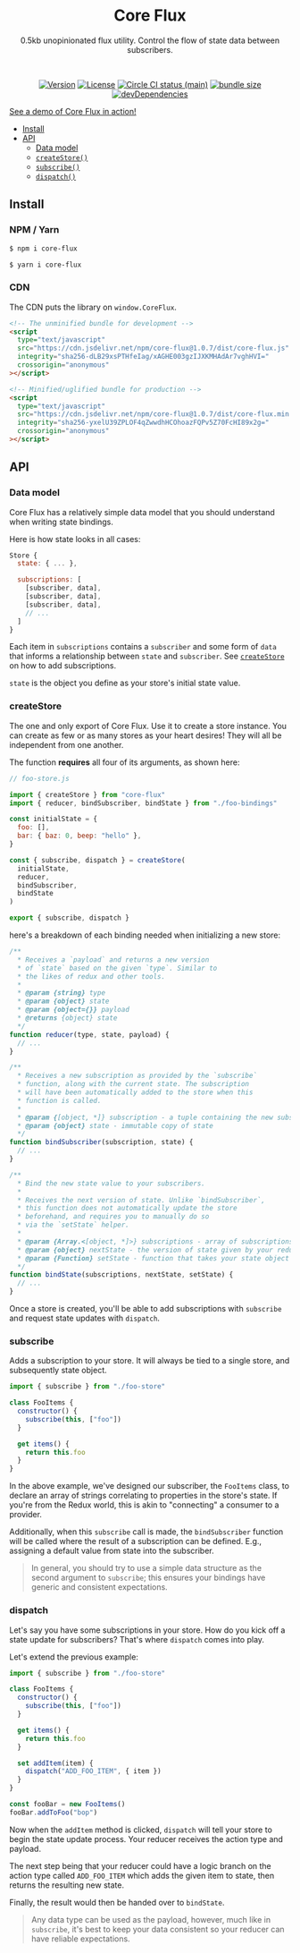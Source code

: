 <h1 align="center">Core Flux</h1>
<p align="center">0.5kb unopinionated flux utility. Control the flow of state data between subscribers.</p>
<br>
<p align="center">
  <a href="https://www.npmjs.com/package/core-flux"><img src="https://img.shields.io/npm/v/core-flux.svg?sanitize=true" alt="Version"></a>
  <a href="https://www.npmjs.com/package/core-flux"><img src="https://img.shields.io/npm/l/core-flux.svg?sanitize=true" alt="License"></a>
  <a href="https://www.npmjs.com/package/core-flux"><img src="https://badgen.net/circleci/github/geotrev/core-flux/main" alt="Circle CI status (main)" /></a>
  <a href="https://www.npmjs.com/package/core-flux"><img src="https://badgen.net/bundlephobia/minzip/core-flux" alt="bundle size" /></a>
  <a href="https://www.npmjs.com/package/core-flux"><img src="https://badgen.net/david/dev/geotrev/core-flux" alt="devDependencies" /></a>
</p>

[See a demo of Core Flux in action!](https://upgraded-todo.netlify.com)

- [Install](#install)
- [API](#api)
  - [Data model](#data-model)
  - [`createStore()`](#createstore)
  - [`subscribe()`](#subscribe)
  - [`dispatch()`](#dispatch)

## Install

### NPM / Yarn

```sh
$ npm i core-flux
```

```sh
$ yarn i core-flux
```

### CDN

The CDN puts the library on `window.CoreFlux`.

```html
<!-- The unminified bundle for development -->
<script
  type="text/javascript"
  src="https://cdn.jsdelivr.net/npm/core-flux@1.0.7/dist/core-flux.js"
  integrity="sha256-dLB29xsPTHfeIag/xAGHE003gzIJXKMHAdAr7vghHVI="
  crossorigin="anonymous"
></script>

<!-- Minified/uglified bundle for production -->
<script
  type="text/javascript"
  src="https://cdn.jsdelivr.net/npm/core-flux@1.0.7/dist/core-flux.min.js"
  integrity="sha256-yxelU39ZPLOF4qZwwdhHCOhoazFQPv5Z70FcHI89x2g="
  crossorigin="anonymous"
></script>
```

## API

### Data model

Core Flux has a relatively simple data model that you should understand when writing state bindings.

Here is how state looks in all cases:

```js
Store {
  state: { ... },

  subscriptions: [
    [subscriber, data],
    [subscriber, data],
    [subscriber, data],
    // ...
  ]
}
```

Each item in `subscriptions` contains a `subscriber` and some form of `data` that informs a relationship between `state` and `subscriber`. See [`createStore`](#createstore) on how to add subscriptions.

`state` is the object you define as your store's initial state value.

### createStore

The one and only export of Core Flux. Use it to create a store instance. You can create as few or as many stores as your heart desires! They will all be independent from one another.

The function **requires** all four of its arguments, as shown here:

```js
// foo-store.js

import { createStore } from "core-flux"
import { reducer, bindSubscriber, bindState } from "./foo-bindings"

const initialState = {
  foo: [],
  bar: { baz: 0, beep: "hello" },
}

const { subscribe, dispatch } = createStore(
  initialState,
  reducer,
  bindSubscriber,
  bindState
)

export { subscribe, dispatch }
```

here's a breakdown of each binding needed when initializing a new store:

```js
/**
  * Receives a `payload` and returns a new version
  * of `state` based on the given `type`. Similar to
  * the likes of redux and other tools.
  *
  * @param {string} type
  * @param {object} state
  * @param {object={}} payload
  * @returns {object} state
  */
function reducer(type, state, payload) {
  // ...
}

/**
  * Receives a new subscription as provided by the `subscribe`
  * function, along with the current state. The subscription
  * will have been automatically added to the store when this
  * function is called.
  *
  * @param {[object, *]} subscription - a tuple containing the new subscriber and its data
  * @param {object} state - immutable copy of state
  */
function bindSubscriber(subscription, state) {
  // ...
}

/**
  * Bind the new state value to your subscribers.
  * 
  * Receives the next version of state. Unlike `bindSubscriber`, 
  * this function does not automatically update the store
  * beforehand, and requires you to manually do so
  * via the `setState` helper.
  *
  * @param {Array.<[object, *]>} subscriptions - array of subscriptions to your store
  * @param {object} nextState - the version of state given by your reducer.
  * @param {Function} setState - function that takes your state object and assigns it back to the store.
  */
function bindState(subscriptions, nextState, setState) {
  // ...
}
```

Once a store is created, you'll be able to add subscriptions with `subscribe` and request state updates with `dispatch`.

### subscribe

Adds a subscription to your store. It will always be tied to a single store, and subsequently state object.

```js
import { subscribe } from "./foo-store"

class FooItems {
  constructor() {
    subscribe(this, ["foo"])
  }

  get items() {
    return this.foo
  }
}
```

In the above example, we've designed our subscriber, the `FooItems` class, to declare an array of strings correlating to properties in the store's state. If you're from the Redux world, this is akin to "connecting" a consumer to a provider.

Additionally, when this `subscribe` call is made, the `bindSubscriber` function will be called where the result of a subscription can be defined. E.g., assigning a default value from state into the subscriber.

> In general, you should try to use a simple data structure as the second argument to `subscribe`; this ensures your bindings have generic and consistent expectations.

### dispatch

Let's say you have some subscriptions in your store. How do you kick off a state update for subscribers? That's where `dispatch` comes into play.

Let's extend the previous example:

```js
import { subscribe } from "./foo-store"

class FooItems {
  constructor() {
    subscribe(this, ["foo"])
  }

  get items() {
    return this.foo
  }

  set addItem(item) {
    dispatch("ADD_FOO_ITEM", { item })
  }
}

const fooBar = new FooItems()
fooBar.addToFoo("bop")
```

Now when the `addItem` method is clicked, `dispatch` will tell your store to begin the state update process. Your reducer receives the action type and payload.

The next step being that your reducer could have a logic branch on the action type called `ADD_FOO_ITEM` which adds the given item to state, then returns the resulting new state. 

Finally, the result would then be handed over to `bindState`.

> Any data type can be used as the payload, however, much like in `subscribe`, it's best to keep your data consistent so your reducer can have reliable expectations.
